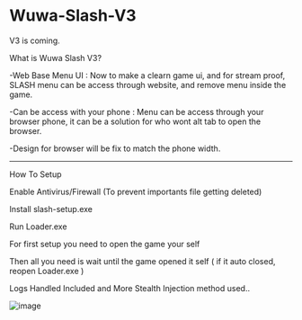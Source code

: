 # Wuwa-Slash-V3
V3 is coming.

What is Wuwa Slash V3?

-Web Base Menu UI : Now to make a clearn game ui, and for stream proof, SLASH menu can be access through website, and remove menu inside the game.

-Can be access with your phone : Menu can be access through your browser phone, it can be a solution for who wont alt tab to open the browser.

-Design for browser will be fix to match the phone width.


--------------------------------------------------------------

How To Setup

Enable Antivirus/Firewall (To prevent importants file getting deleted)

Install slash-setup.exe

Run Loader.exe 

For first setup you need to open the game your self

Then all you need is wait until the game opened it self ( if it auto closed, reopen Loader.exe )

Logs Handled Included and More Stealth Injection method used..

![image](https://github.com/user-attachments/assets/bb14e18e-d72c-4b08-ab98-ea16d5038a78)



